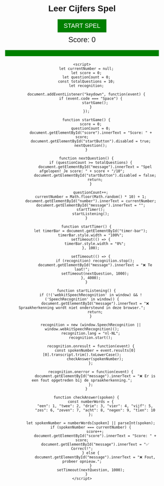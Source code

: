 <!DOCTYPE html>
<html lang="nl">
<head>
    <meta charset="UTF-8">
    <meta name="viewport" content="width=device-width, initial-scale=1.0">
    <title>Leer Cijfers Spel</title>
    <style>
        body { text-align: center; font-family: Arial, sans-serif; }
        #number { font-size: 100px; margin: 20px; color: blue; }
        #message { font-size: 30px; margin: 20px; }
        #score { font-size: 24px; margin: 10px; }
        #timer-bar {
            width: 100%;
            height: 20px;
            background-color: green;
            transition: width 4s linear;
        }
        .hidden { display: none; }
        .start-button {
            background-color: green;
            color: white;
            font-size: 20px;
            padding: 10px 20px;
            border: none;
            cursor: pointer;
        }
    </style>
</head>
<body>
    <h1>Leer Cijfers Spel</h1>
    <button id="startButton" class="start-button" onclick="startGame()">START SPEL</button>
    <p id="score">Score: 0</p>
    <div id="number"></div>
    <div id="timer-bar"></div>
    <p id="message"></p>
    
    <script>
        let currentNumber = null;
        let score = 0;
        let questionCount = 0;
        const totalQuestions = 10;
        let recognition;
        
        document.addEventListener("keydown", function(event) {
            if (event.code === "Space") {
                startGame();
            }
        });
        
        function startGame() {
            score = 0;
            questionCount = 0;
            document.getElementById("score").innerText = "Score: " + score;
            document.getElementById("startButton").disabled = true;
            nextQuestion();
        }
        
        function nextQuestion() {
            if (questionCount >= totalQuestions) {
                document.getElementById("message").innerText = "Spel afgelopen! Je score: " + score + "/10";
                document.getElementById("startButton").disabled = false;
                return;
            }
            
            questionCount++;
            currentNumber = Math.floor(Math.random() * 10) + 1;
            document.getElementById("number").innerText = currentNumber;
            document.getElementById("message").innerText = "";
            startTimer();
            startListening();
        }
        
        function startTimer() {
            let timerBar = document.getElementById("timer-bar");
            timerBar.style.width = "100%";
            setTimeout(() => {
                timerBar.style.width = "0%";
            }, 100);
            
            setTimeout(() => {
                if (recognition) recognition.stop();
                document.getElementById("message").innerText = "❌ Te laat!";
                setTimeout(nextQuestion, 1000);
            }, 4000);
        }
        
        function startListening() {
            if (!('webkitSpeechRecognition' in window) && !('SpeechRecognition' in window)) {
                document.getElementById("message").innerText = "❌ Spraakherkenning wordt niet ondersteund in deze browser.";
                return;
            }
            
            recognition = new (window.SpeechRecognition || window.webkitSpeechRecognition)();
            recognition.lang = "nl-NL";
            recognition.start();
            
            recognition.onresult = function(event) {
                const spokenNumber = event.results[0][0].transcript.trim().toLowerCase();
                checkAnswer(spokenNumber);
            };
            
            recognition.onerror = function(event) {
                document.getElementById("message").innerText = "❌ Er is een fout opgetreden bij de spraakherkenning.";
            };
        }
        
        function checkAnswer(spoken) {
            const numberWords = {
                "een": 1, "twee": 2, "drie": 3, "vier": 4, "vijf": 5,
                "zes": 6, "zeven": 7, "acht": 8, "negen": 9, "tien": 10
            };
            
            let spokenNumber = numberWords[spoken] || parseInt(spoken);
            if (spokenNumber === currentNumber) {
                score++;
                document.getElementById("score").innerText = "Score: " + score;
                document.getElementById("message").innerText = "✅ Correct!";
            } else {
                document.getElementById("message").innerText = "❌ Fout, probeer opnieuw.";
            }
            setTimeout(nextQuestion, 1000);
        }
    </script>
</body>
</html>
